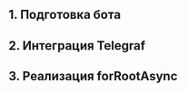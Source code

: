 
## 1. Подготовка бота









## 2. Интеграция Telegraf









## 3. Реализация forRootAsync

















